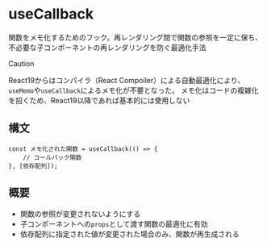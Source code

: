 # useCallback

関数をメモ化するためのフック。再レンダリング間で関数の参照を一定に保ち、不必要な子コンポーネントの再レンダリングを防ぐ最適化手法

> [!CAUTION]
> React19からはコンパイラ（React Compoiler）による自動最適化により、`useMemo`や`useCallback`によるメモ化が不要となった。
> メモ化はコードの複雑化を招くため、React19以降であれば基本的には使用しない

## 構文

```tsx
const メモ化された関数 = useCallback(() => {
    // コールバック関数
}, [依存配列]);
```

## 概要

- 関数の参照が変更されないようにする
- 子コンポーネントへの`props`として渡す関数の最適化に有効
- 依存配列に指定された値が変更された場合のみ、関数が再生成される
